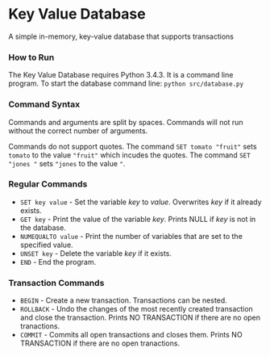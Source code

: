 # Key Value Database
A simple in-memory, key-value database that supports transactions

### How to Run
The Key Value Database requires Python 3.4.3. It is a command line program. To start the database command line: `python src/database.py`

### Command Syntax
Commands and arguments are split by spaces. Commands will not run without the correct number of arguments. 

Commands do not support quotes. The command `SET tomato "fruit"` sets `tomato` to the value `"fruit"` which incudes the quotes. The command `SET "jones "` sets `"jones` to the value `"`. 


### Regular Commands

* `SET key value` - Set the variable *key* to *value*. Overwrites *key* if it already exists.
* `GET key` - Print the value of the variable *key*. Prints NULL if *key* is not in the database.
* `NUMEQUALTO value` - Print the number of variables that are set to the specified value.
* `UNSET key` - Delete the variable *key* if it exists.
* `END` - End the program.

### Transaction Commands

* `BEGIN` - Create a new transaction. Transactions can be nested.
* `ROLLBACK` - Undo the changes of the most recently created transaction and close the transaction. Prints NO TRANSACTION if there are no open tranactions.
* `COMMIT` - Commits all open transactions and closes them. Prints NO TRANSACTION if there are no open tranactions.
